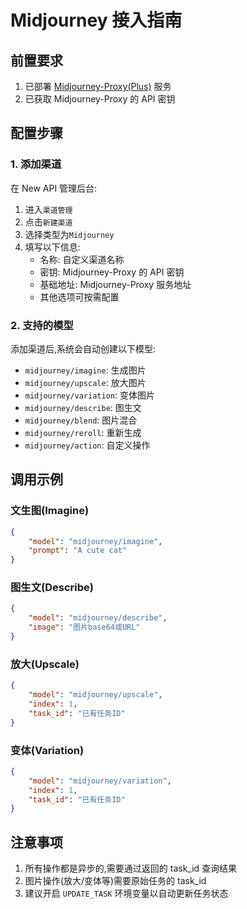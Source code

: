 # Midjourney 接入指南

## 前置要求

1. 已部署 [Midjourney-Proxy(Plus)](https://github.com/novicezk/midjourney-proxy) 服务
2. 已获取 Midjourney-Proxy 的 API 密钥

## 配置步骤

### 1. 添加渠道
在 New API 管理后台:

1. 进入`渠道管理`
2. 点击`新建渠道`
3. 选择类型为`Midjourney`
4. 填写以下信息:
   - 名称: 自定义渠道名称
   - 密钥: Midjourney-Proxy 的 API 密钥
   - 基础地址: Midjourney-Proxy 服务地址
   - 其他选项可按需配置

### 2. 支持的模型
添加渠道后,系统会自动创建以下模型:

- `midjourney/imagine`: 生成图片
- `midjourney/upscale`: 放大图片
- `midjourney/variation`: 变体图片
- `midjourney/describe`: 图生文
- `midjourney/blend`: 图片混合
- `midjourney/reroll`: 重新生成
- `midjourney/action`: 自定义操作

## 调用示例

### 文生图(Imagine)
```json
{
    "model": "midjourney/imagine",
    "prompt": "A cute cat"
}
```

### 图生文(Describe)
```json
{
    "model": "midjourney/describe",
    "image": "图片base64或URL"
}
```

### 放大(Upscale)
```json
{
    "model": "midjourney/upscale",
    "index": 1,
    "task_id": "已有任务ID"
}
```

### 变体(Variation)
```json
{
    "model": "midjourney/variation", 
    "index": 1,
    "task_id": "已有任务ID"
}
```

## 注意事项

1. 所有操作都是异步的,需要通过返回的 task_id 查询结果
2. 图片操作(放大/变体等)需要原始任务的 task_id
3. 建议开启 `UPDATE_TASK` 环境变量以自动更新任务状态 